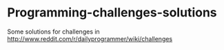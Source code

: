 Programming-challenges-solutions
===========================
Some solutions for challenges in http://www.reddit.com/r/dailyprogrammer/wiki/challenges
